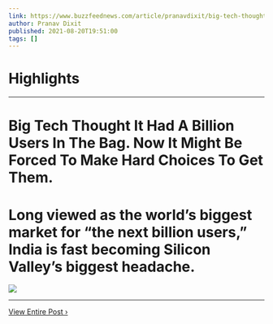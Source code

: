 ```yaml
---
link: https://www.buzzfeednews.com/article/pranavdixit/big-tech-thought-it-had-a-billion-users-in-the-bag-now-its
author: Pranav Dixit
published: 2021-08-20T19:51:00
tags: []
---
```

# Highlights


---
# Big Tech Thought It Had A Billion Users In The Bag. Now It Might Be Forced To Make Hard Choices To Get Them.
# Long viewed as the world’s biggest market for “the next billion users,” India is fast becoming Silicon Valley’s biggest headache.

![](https://img.buzzfeed.com/buzzfeed-static/static/2021-08/20/16/campaign_images/55a2c48b5a20/big-tech-thought-it-had-a-billion-users-in-the-ba-2-410-1629477003-6_dblbig.jpg)

---

[View Entire Post ›](https://www.buzzfeednews.com/article/pranavdixit/big-tech-thought-it-had-a-billion-users-in-the-bag-now-its)